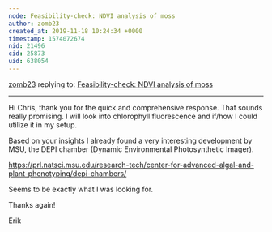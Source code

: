 ```yaml
---
node: Feasibility-check: NDVI analysis of moss
author: zomb23
created_at: 2019-11-18 10:24:34 +0000
timestamp: 1574072674
nid: 21496
cid: 25873
uid: 638054
---
```




[zomb23](../profile/zomb23) replying to: [Feasibility-check: NDVI analysis of moss](../notes/zomb23/11-15-2019/feasibility-check-ndvi-analysis-of-moss)

----
Hi Chris,
thank you for the quick and comprehensive response. That sounds really promising. I will look into chlorophyll fluorescence and if/how I could utilize it in my setup. 

Based on your insights I already found a very interesting development by MSU, the DEPI chamber (Dynamic Environmental Photosynthetic Imager). 

https://prl.natsci.msu.edu/research-tech/center-for-advanced-algal-and-plant-phenotyping/depi-chambers/

Seems to be exactly what I was looking for.

Thanks again!

Erik
